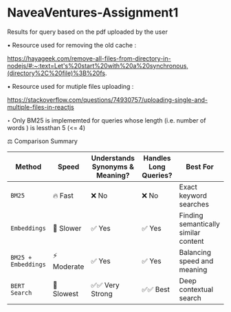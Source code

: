 # NaveaVentures-Assignment1
Results for query based on the pdf uploaded by the user


• Resource used for removing the old cache :

https://hayageek.com/remove-all-files-from-directory-in-nodejs/#:~:text=Let's%20start%20with%20a%20synchronous,(directory%2C%20file)%3B%20fs.

• Resource used for mutiple files uploading :

https://stackoverflow.com/questions/74930757/uploading-single-and-multiple-files-in-reactjs

‣ Only BM25 is implememted for queries whose length (i.e. number of words ) is lessthan 5 (<= 4)


⚖ Comparison Summary

| Method              | Speed        | Understands Synonyms & Meaning? | Handles Long Queries? | Best For                                |
|---------------------|--------------|---------------------------------|-----------------------|-----------------------------------------|
| `BM25`              | 🔥 Fast      | ❌ No                            | ❌ No                 | Exact keyword searches                  |
| `Embeddings `       | 🐢 Slower    | ✅ Yes                           | ✅ Yes                | Finding semantically similar content    |
| `BM25 + Embeddings` | ⚡ Moderate  | ✅ Yes                           | ✅ Yes                | Balancing speed and meaning             |
| `BERT Search`       | 🐌 Slowest   | ✅✅ Very Strong                | ✅✅ Best              | Deep contextual search                  |

